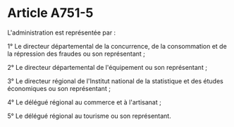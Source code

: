 # Article A751-5

L'administration est représentée par :

1° Le directeur départemental de la concurrence, de la consommation et de la répression des fraudes ou son représentant ;

2° Le directeur départemental de l'équipement ou son représentant ;

3° Le directeur régional de l'Institut national de la statistique et des études économiques ou son représentant ;

4° Le délégué régional au commerce et à l'artisanat ;

5° Le délégué régional au tourisme ou son représentant.
